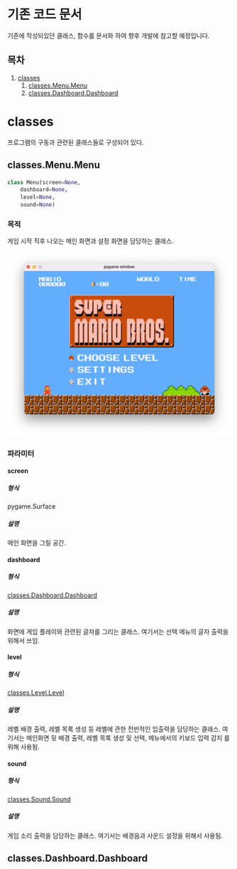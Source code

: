 # 기존 코드 문서

기존에 작성되있던 클래스, 함수를 문서화 하여 향후 개발에 참고할 예정입니다.

## 목차

1. [classes](#classes)
   1. [classes.Menu.Menu](#classes-menu-menu)
   2. [classes.Dashboard.Dashboard](#classes-dashboard-dashboard)

# classes

프로그램의 구동과 관련된 클래스들로 구성되어 있다.

## classes.Menu.Menu

```py
class Menu(screen=None,
	dashboard=None,
	level=None,
	sound=None)
```

### 목적

게임 시작 직후 나오는 메인 화면과 설정 화면을 담당하는 클래스.

<img src="./img/docs/supermario_main.png" alt="supermario_main" style="zoom:50%;" />

### 파라미터

#### screen

##### 형식

pygame.Surface

##### 설명

메인 화면을 그릴 공간.

#### dashboard

##### 형식

[classes.Dashboard.Dashboard](#classes.dashboard.dashboard)

##### 설명

화면에 게임 플레이와 관련된 글자를 그리는 클래스. 여기서는 선택 메뉴의 글자 출력을 위해서 쓰임.

#### level

##### 형식

[classes.Level.Level](#classes.level.level)

##### 설명

레벨 배경 출력, 레벨 목록 생성 등 레벨에 관한 전반적인 입출력을 담당하는 클래스. 여기서는 메인화면 뒷 배경 출력, 레벨 목록 생성 및 선택, 메뉴에서의 키보드 입력 감지 를 위해 사용됨.

#### sound

##### 형식

[classes.Sound.Sound](#classes.sound.sound)

##### 설명

게임 소리 출력을 담당하는 클래스. 여기서는 배경음과 사운드 설정을 위해서 사용됨.

## classes.Dashboard.Dashboard

